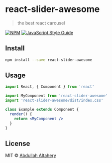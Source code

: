 # react-slider-awesome

> the best react carousel

[![NPM](https://img.shields.io/npm/v/react-slider-awesome.svg)](https://www.npmjs.com/package/react-slider-awesome) [![JavaScript Style Guide](https://img.shields.io/badge/code_style-standard-brightgreen.svg)](https://standardjs.com)

## Install

```bash
npm install --save react-slider-awesome
```

## Usage

```jsx
import React, { Component } from 'react'

import MyComponent from 'react-slider-awesome'
import 'react-slider-awesome/dist/index.css'

class Example extends Component {
  render() {
    return <MyComponent />
  }
}
```

## License

MIT © [Abdullah Altahery](https://github.com/kernelcode)
